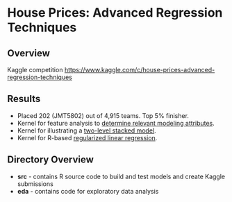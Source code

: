House Prices: Advanced Regression Techniques
==================================================

## Overview
Kaggle competition https://www.kaggle.com/c/house-prices-advanced-regression-techniques


## Results
* Placed 202 (JMT5802) out of 4,915 teams.  Top 
5% finisher.
* Kernel for feature analysis to [determine relevant modeling attributes](https://www.kaggle.com/jimthompson/house-prices-advanced-regression-techniques/boruta-feature-importance-analysis).
* Kernel for illustrating a [two-level stacked model](https://www.kaggle.com/jimthompson/house-prices-advanced-regression-techniques/ensemble-model-stacked-model-example).
* Kernel for R-based [regularized linear regression](https://www.kaggle.com/jimthompson/house-prices-advanced-regression-techniques/regularized-linear-models-in-r).


## Directory Overview
* **src** - contains R source code to build and test models and create Kaggle submissions
* **eda** - contains code for exploratory data analysis


